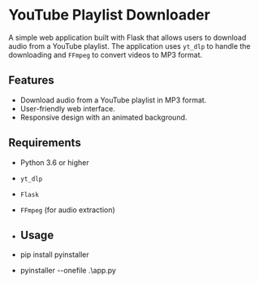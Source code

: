# YouTube Playlist Downloader

A simple web application built with Flask that allows users to download audio from a YouTube playlist. The application uses `yt_dlp` to handle the downloading and `FFmpeg` to convert videos to MP3 format.

## Features

- Download audio from a YouTube playlist in MP3 format.
- User-friendly web interface.
- Responsive design with an animated background.

## Requirements

- Python 3.6 or higher
- `yt_dlp`
- `Flask`
- `FFmpeg` (for audio extraction)

- ## Usage
-  pip install pyinstaller  
-  pyinstaller --onefile .\app.py 
